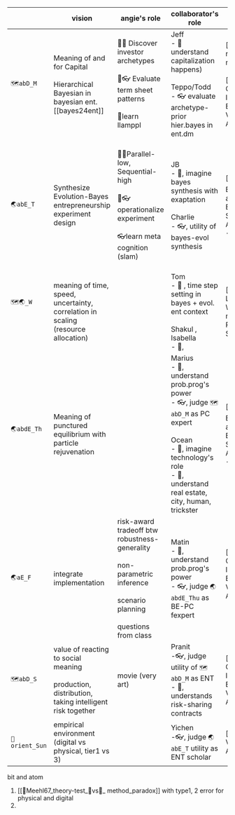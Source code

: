 |                       | vision                                                                                                | angie's role                                                                                                                        | collaborator's role                                                                                                                                                                          | Papers                                                                                                  | W1  | W2                                                                                                                         | W3  | W4  |
| --------------------- | ----------------------------------------------------------------------------------------------------- | ----------------------------------------------------------------------------------------------------------------------------------- | -------------------------------------------------------------------------------------------------------------------------------------------------------------------------------------------- | ------------------------------------------------------------------------------------------------------- | --- | -------------------------------------------------------------------------------------------------------------------------- | --- | --- |
| `🗺️abD_M`            | Meaning of and for Capital<br><br>Hierarchical Bayesian in bayesian ent. [[bayes24ent]]               | 🤜🧠 Discover investor archetypes<br><br>🤜👓  Evaluate term sheet patterns<br><br>🧠learn llamppl                                  | Jeff<br>- 🧠 understand capitalization happens)<br><br>Teppo/Todd <br>- 👓 evaluate archetype-prior hier.bayes in ent.dm                                                                     | [[📝👻phantom rationalize meaning]]<br><br>[[📝🤝Conversational Inference of Equity Valuation Agreement]] |     |                                                                                                                            |     |     |
| `🌏abE_T`             | Synthesize Evolution-Bayes entrepreneurship experiment design                                         | <br>🧠🤜Parallel-low, Sequential-high<br><br>🧠👓operationalize experiment<br><br>👓learn meta cognition (slam)<br><br>             | JB <br>- 🤜, imagine bayes synthesis with exaptation<br><br>Charlie <br>- 👓, utility of bayes-evol synthesis                                                                                | [[📝🪶Parallel Evolutionary and Sequential Bayesian Startup Adaptations]]-V1                            |     |                                                                                                                            |     |     |
| `🗺️🌏_W`<br><br><br> | meaning of time, speed, uncertainty, correlation in scaling (resource allocation)                     |                                                                                                                                     | Tom <br>- 🧠 , time step setting in bayes + evol. ent context<br><br>Shakul , Isabella<br>- 🧠, <br>                                                                                         | [[📝🌳🌊Startup Lifecycle World modeling with Program Synthesis]]                                       |     | [🗣️](https://otter.ai/u/VVf0krFpWmfbpiUoyW_mNYzZFWk?tab=chat),[[tom_🧭🪶_🛻.txt]]<br><br>[[shakul_🧭🪶_remove_rho_h.txt]] |     |     |
| `🌏abdE_Th`<br><br>   | Meaning of punctured equilibrium with particle rejuvenation                                           |                                                                                                                                     | Marius <br>- 🧠, understand prob.prog's power<br>- 👓, judge `🗺️abD_M` as PC expert<br><br>Ocean<br>- 🤜, imagine technology's role<br>- 🧠, understand real estate, city, human, trickster | [[📝🪶Parallel Evolutionary and Sequential Bayesian Startup Adaptations]]-V2                            |     |                                                                                                                            |     |     |
| `🌏aE_F`              | integrate implementation<br>                                                                          | risk-award tradeoff btw robustness-generality<br><br>non-parametric inference <br><br>scenario planning<br><br>questions from class | Matin <br>- 🧠, understand prob.prog's power<br>- 👓, judge `🌏abdE_Thu` as BE-PC fexpert<br>                                                                                                | [[📝🤝Conversational Inference of Equity Valuation Agreement]]<br><br>                                  |     |                                                                                                                            |     |     |
| `🗺️abD_S`            | value of reacting to social meaning<br><br>production, distribution, taking intelligent risk together | movie (very art)                                                                                                                    | Pranit<br>-👓, judge utility of `🗺️abD_M` as ENT <br>- 🧠, understands risk-sharing contracts                                                                                               | [[📝🤝Conversational Inference of Equity Valuation Agreement]]                                          |     |                                                                                                                            |     |     |
| `🧭orient_Sun`        | empirical environment (digital vs physical, tier1 vs 3)                                               |                                                                                                                                     | Yichen<br>-👓, judge `🌏abE_T` utility as ENT scholar                                                                                                                                        | [[📝🧭Vectorizing Adaptation]]                                                     |     |                                                                                                                            |     |     |


bit and atom 

1. [[📜Meehl67_theory-test_🔴vs💜_ method_paradox]] with type1, 2 error for physical and digital 
2. 
